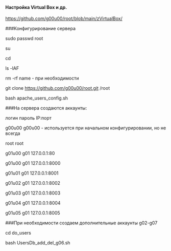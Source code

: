  #### Настройка Virtual Box и др.
https://github.com/g00u00/root/blob/main/zVirtualBox/

 ###Конфигурирование сервера

sudo passwd root

su

cd

ls -lAF

 rm -rf name  - при необходимости

git clone https://github.com/g00u00/root.git /root

bash apache_users_config.sh


 ###На сервера создаются аккаунты:

логин пароль IP:порт

g00u00 g00u00 - используется при начальном конфигурировании, но не всегда

root root

g01u00 g01  127.0.0.1:80

g01u00 g01  127.0.0.1:8000

g01u01 g01  127.0.0.1:8001

g01u02 g01  127.0.0.1:8002

g01u03 g01  127.0.0.1:8003

g01u04 g01  127.0.0.1:8004

g01u05 g01  127.0.0.1:8005

 ###При необходимости создаем дополнительные аккаунты g02-g07

cd do_users

bash UsersDb_add_del_g06.sh



